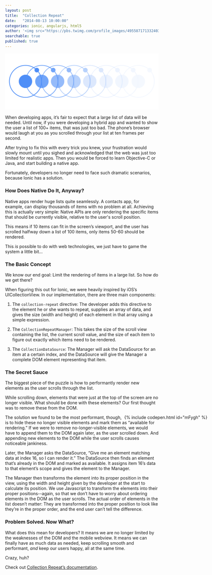 ```yaml
---
layout: post
title:  "Collection Repeat"
date:   "2014-08-13 10:00:00"
categories: ionic, angularjs, html5
author: '<img src="https://pbs.twimg.com/profile_images/495587171332403200/tO9oMmCn.png" class="author-icon"><a href="https://twitter.com/mhartington">Mike</a>'
searchable: true
published: true
---
```


<img class="showcase-image" src="/img/blog/collectionrepeat-header.png">

When developing apps, it’s fair to expect that a large list of data will be needed. Until now, if you were developing a hybrid app and wanted to show the user a list of 100+ items, that was just too bad. The phone’s browser would laugh at you as you scrolled through your list at ten frames per second. 

After trying to fix this with every trick you knew, your frustration would slowly mount until you sighed and acknowledged that the web was just too limited for realistic apps. Then you would be forced to learn Objective-C or Java, and start building a native app.

Fortunately, developers no longer need to face such dramatic scenarios, because Ionic has a solution.

<!-- more -->

### How Does Native Do It, Anyway?

Native apps render huge lists quite seamlessly. A contacts app, for example, can display thousands of items with no problem at all. Achieving this is actually very simple: Native APIs are only rendering the specific items that should be currently visible, relative to the user's scroll position. 

This means if 10 items can fit in the screen’s viewport, and the user has scrolled halfway down a list of 100 items, only items 50-60 should be rendered.

This _is_ possible to do with web technologies, we just have to game the system a little bit...

### The Basic Concept

We know our end goal: Limit the rendering of items in a large list. So how do we get there?

When figuring this out for Ionic, we were heavily inspired by iOS’s UICollectionView. In our implementation, there are three main components:

1. The `collection-repeat` directive: The developer adds this directive to the element he or she wants to repeat, supplies an array of data, and gives the size (width and height) of each element in that array using a simple expression.

2. The `CollectionRepeatManager`: This takes the size of the scroll view containing the list, the current scroll value, and the size of each item to figure out exactly which items need to be rendered. 

3. The `CollectionDataSource`: The Manager will ask the DataSource for an item at a certain index, and the DataSource will give the Manager a complete DOM element representing that item.

### The Secret Sauce

The biggest piece of the puzzle is how to performantly render new elements as the user scrolls through the list.

While scrolling down, elements that were just at the top of the screen are no longer visible. What should be done with these elements? Our first thought was to remove these from the DOM.

<div style="float: right; margin-right: -160px">
  {% include codepen.html id="mFygh" %}
</div>

The solution we found to be the most performant, though, is to hide these no longer visible elements and mark them as “available for rendering.” If we were to remove no-longer-visible elements, we would have to append them to the DOM again later, as the user scrolled down. And appending new elements to the DOM while the user scrolls causes noticeable jankiness.

Later, the Manager asks the DataSource, “Give me an element matching data at index 16, so I can render it.” The DataSource then finds an element that’s already in the DOM and marked as available. It assigns item 16’s data to that element’s scope and gives the element to the Manager. 

The Manager then transforms the element into its proper position in the view, using the width and height given by the developer at the start to calculate its position. We use Javascript to transform the elements into their proper positions--again, so that we don’t have to worry about ordering elements in the DOM as the user scrolls. The actual order of elements in the list doesn’t matter: They are transformed into the proper position to look like they’re in the proper order, and the end user can’t tell the difference. 

### Problem Solved. Now What?

What does this mean for developers? It means we are no longer limited by the weaknesses of the DOM and the mobile webview. It means we can finally have as much data as needed, keep scrolling smooth and performant, *and* keep our users happy, all at the same time.

Crazy, huh?

Check out [Collection Repeat’s documentation](http://ionicframework.com/docs/api/directive/collectionRepeat).

